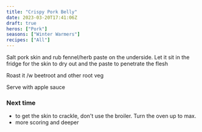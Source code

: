 ```yaml
---
title: "Crispy Pork Belly"
date: 2023-03-20T17:41:06Z
draft: true
heros: ["Pork"]
seasons: ["Winter Warmers"]
recipes: ["All"]
---
```


Salt pork skin and rub fennel/herb paste on the underside. Let it sit in the fridge for the skin to dry out and the paste to penetrate the flesh

Roast it /w beetroot and other root veg

Serve with apple sauce


### Next time
- to get the skin to crackle, don't use the broiler. Turn the oven up to max.
- more scoring and deeper